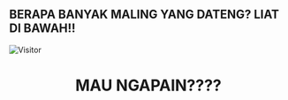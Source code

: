 ## BERAPA BANYAK MALING YANG DATENG? LIAT DI BAWAH!!

![Visitor](https://count.getloli.com/get/@antoo69-Music2025?theme=rule34)



<h1 align="center">MAU NGAPAIN????</h1>
